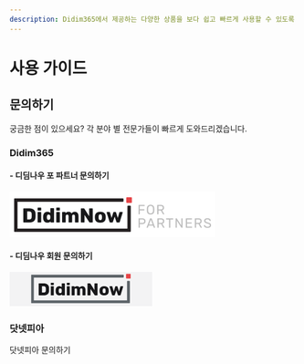 ```yaml
---
description: Didim365에서 제공하는 다양한 상품을 보다 쉽고 빠르게 사용할 수 있도록 자세한 설명을 제공합니다.
---
```


# 사용 가이드

## 문의하기

궁금한 점이 있으세요? 각 분야 별 전문가들이 빠르게 도와드리겠습니다.

### Didim365


#### - 디딤나우 포 파트너 문의하기

 [![(디딤나우 포 파트너 문의하기)](.gitbook/assets/logo_didimnowfp.png)](https://cloud.didim365.com/)

#### - 디딤나우 회원 문의하기

 [![(디딤나우 회원 문의하기)](.gitbook/assets/logo_login.gif)](https://partner.didim365.com/)



### 닷넷피아

닷넷피아 문의하기


